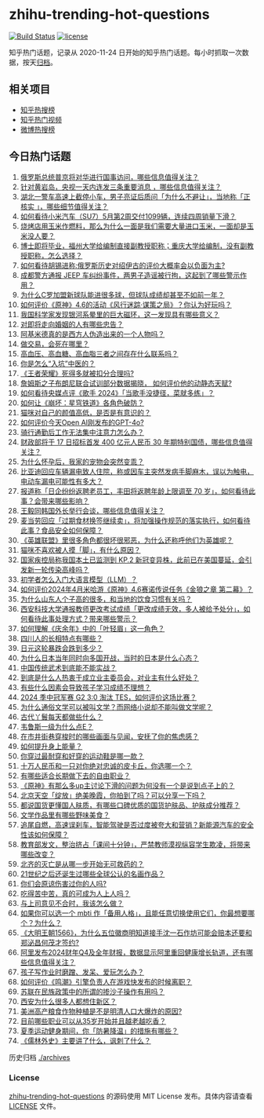 # zhihu-trending-hot-questions

[![Build Status](https://github.com/justjavac/zhihu-trending-hot-questions/workflows/ci/badge.svg?branch=master)](https://github.com/justjavac/zhihu-trending-hot-questions/actions)
[![license](https://img.shields.io/github/license/justjavac/zhihu-trending-hot-questions)](https://github.com/justjavac/zhihu-trending-hot-questions/blob/master/LICENSE)

知乎热门话题，记录从 2020-11-24
日开始的知乎热门话题。每小时抓取一次数据，按天[归档](./archives)。

## 相关项目

- [知乎热搜榜](https://github.com/justjavac/zhihu-trending-top-search)
- [知乎热门视频](https://github.com/justjavac/zhihu-trending-hot-video)
- [微博热搜榜](https://github.com/justjavac/weibo-trending-hot-search)

## 今日热门话题

<!-- BEGIN -->
<!-- 最后更新时间 Wed May 15 2024 04:08:02 GMT+0800 (China Standard Time) -->

1. [俄罗斯总统普京将对华进行国事访问，哪些信息值得关注？](https://www.zhihu.com/question/655970802)
1. [针对黄岩岛，央视一天内连发三条重要消息 ，哪些信息值得关注？](https://www.zhihu.com/question/655956374)
1. [湖北一警车高速上截停小车，男子亮证后质问「为什么不避让」，当地称「正核实 」，哪些细节值得关注？](https://www.zhihu.com/question/655969530)
1. [如何看待小米汽车（SU7）5月第2周交付1099辆，连续四周销量下滑？](https://www.zhihu.com/question/655968416)
1. [烧烤店用玉米作燃料，那么为什么一面是我们需要大量进口玉米，一面却是玉米没人要？](https://www.zhihu.com/question/655223548)
1. [博士即将毕业，福州大学给编制直接副教授职称；重庆大学给编制，没有副教授职称，怎么选择？](https://www.zhihu.com/question/655444368)
1. [如何看待胡锡进称:俄罗斯历史对绍伊古的评价大概率会以负面为主?](https://www.zhihu.com/question/655908270)
1. [成都警方通报 JEEP 车纠纷事件，两男子造谣被行拘，这起到了哪些警示作用？](https://www.zhihu.com/question/655864313)
1. [为什么C罗加盟新球队能进很多球，但球队成绩却甚至不如前一年？](https://www.zhihu.com/question/655910951)
1. [如何评价《原神》4.6的活动《风行迷踪·谋策之局》？你认为好玩吗？](https://www.zhihu.com/question/655957212)
1. [我国科学家发现银河系晕里的巨大磁环，这一发现具有哪些意义？](https://www.zhihu.com/question/656000512)
1. [对即将走向婚姻的人有哪些忠告？](https://www.zhihu.com/question/655534444)
1. [阿基米德真的是西方人伪造出来的一个人物吗？](https://www.zhihu.com/question/654495942)
1. [做交易，会死在哪里？](https://www.zhihu.com/question/649968761)
1. [高血压、高血糖、高血脂三者之间存在什么联系吗？](https://www.zhihu.com/question/655908113)
1. [你是怎么“入坑”中医的？](https://www.zhihu.com/question/655754127)
1. [《王者荣耀》死得多就被扣分合理吗?](https://www.zhihu.com/question/654705387)
1. [詹姆斯之子布朗尼联合试训部分数据揭晓， 如何评价他的动静态天赋?](https://www.zhihu.com/question/655968717)
1. [如何看待央媒点评《歌手 2024》「当歌手没捷径，菜就多练」？](https://www.zhihu.com/question/655947612)
1. [如何让《崩坏：星穹铁道》各角色破防？](https://www.zhihu.com/question/627403252)
1. [猫咪对自己的颜值高低，是否是有意识的？](https://www.zhihu.com/question/652392924)
1. [如何评价今天Open AI刚发布的GPT-4o?](https://www.zhihu.com/question/655917290)
1. [骑行通勤后工作无法集中注意力怎么办？](https://www.zhihu.com/question/653937625)
1. [财政部将于 17 日招标首发 400 亿元人民币 30 年期特别国债，哪些信息值得关注？](https://www.zhihu.com/question/655852253)
1. [为什么怀孕后，我家的宠物会突然变乖？](https://www.zhihu.com/question/652390626)
1. [比亚迪回应车辆漏电致人住院，称或因车主突然发病手脚麻木，误以为触电，电动车漏电可能性有多大？](https://www.zhihu.com/question/655966462)
1. [报道称「日企纷纷返聘老员工，丰田将返聘年龄上限调至 70 岁」，如何看待此事？会带来哪些影响？](https://www.zhihu.com/question/655847154)
1. [王毅同韩国外长举行会谈，哪些信息值得关注？](https://www.zhihu.com/question/655947476)
1. [麦当劳回应「过期食材换签继续卖」，将加强操作规范的落实执行，如何看待此事？食品安全如何保障？](https://www.zhihu.com/question/655842171)
1. [《英雄联盟》里很多角色都很坏很邪恶，为什么还称呼他们为英雄呢？](https://www.zhihu.com/question/655547828)
1. [猫咪不喜欢被人摸「脚」，有什么原因？](https://www.zhihu.com/question/651356900)
1. [国家疾控局称我国本土已监测到 KP.2 新冠变异株，此前已在美国蔓延，会引发新一轮传染高峰吗？](https://www.zhihu.com/question/655965887)
1. [初学者怎么入门大语言模型（LLM）？](https://www.zhihu.com/question/644285055)
1. [如何评价2024年4月米哈游《原神》4.6赛诺传说任务《金狼之章 第二幕》？](https://www.zhihu.com/question/653945048)
1. [为什么山东人个子高的很多，和当地的饮食习惯有关吗？](https://www.zhihu.com/question/515136736)
1. [西安科技大学通报教师更改考试成绩「更改成绩无效，多人被给予处分」，如何看待此事处理方式？带来哪些警示？](https://www.zhihu.com/question/655972200)
1. [如何理解《庆余年》中的「叶轻眉」这一角色？](https://www.zhihu.com/question/655984635)
1. [四川人的长相特点有哪些？](https://www.zhihu.com/question/344351531)
1. [日元这轮暴跌会跌到多少？](https://www.zhihu.com/question/654475693)
1. [为什么日本当年同时向多国开战，当时的日本是什么心态？](https://www.zhihu.com/question/655063882)
1. [中国传统武术到底能不能实战？](https://www.zhihu.com/question/651185892)
1. [到底是什么人热衷于成立业主委员会，对业主有什么好处？](https://www.zhihu.com/question/650029148)
1. [有些什么因素会导致孩子学习成绩不理想？](https://www.zhihu.com/question/655787458)
1. [2024 季中冠军赛 G2 3:0 淘汰 TES，如何评价这场比赛？](https://www.zhihu.com/question/655975032)
1. [为什么通俗文学可以被叫文学？而网络小说却不能叫做文学呢？](https://www.zhihu.com/question/576581324)
1. [古代丫鬟每天都做些什么？](https://www.zhihu.com/question/655804874)
1. [韦鲁斯一级为什么点E？](https://www.zhihu.com/question/640700377)
1. [在市井街巷穿梭时的哪些画面与见闻，安抚了你的焦虑感？](https://www.zhihu.com/question/654357478)
1. [如何提升身上能量？](https://www.zhihu.com/question/652671807)
1. [你穿过最耐穿和好穿的运动鞋是哪一款？](https://www.zhihu.com/question/654494774)
1. [十万人民币和一只对你绝对忠诚的皮卡丘，你选哪一个？](https://www.zhihu.com/question/655335420)
1. [有哪些适合长期做下去的自由职业？](https://www.zhihu.com/question/652075157)
1. [《原神》有那么多up主讨论下滑的问题为何没有一个是说到点子上的？](https://www.zhihu.com/question/655665920)
1. [北京天空「绽放」绝美晚霞，你拍到了吗？可以分享一下吗？](https://www.zhihu.com/question/656007025)
1. [都说国货更懂国人肤质，有哪些口碑优质的国货护肤品、护肤成分推荐？](https://www.zhihu.com/question/655260039)
1. [文学作品里有哪些野味美食？](https://www.zhihu.com/question/655914829)
1. [追尾自燃，高速误刹车，智能驾驶是否过度被夸大和营销？新能源汽车的安全性该如何保障？](https://www.zhihu.com/question/655954504)
1. [教育部发文，整治挤占「课间十分钟」，严禁教师漠视纵容学生欺凌，将带来哪些改变？](https://www.zhihu.com/question/655960473)
1. [北齐的灭亡是从哪一步开始无可救药的？](https://www.zhihu.com/question/655616684)
1. [21世纪之后还诞生过哪些全球公认的名画作品？](https://www.zhihu.com/question/655670347)
1. [你们会原谅伤害过你的人吗?](https://www.zhihu.com/question/655674350)
1. [吃得苦中苦，真的可成为人上人吗？](https://www.zhihu.com/question/650818321)
1. [与上司意见不合时，我该怎么做？](https://www.zhihu.com/question/655415475)
1. [如果你可以选一个 mbti 作「备用人格」，且能任意切换使用它们，你最想要哪个？为什么？](https://www.zhihu.com/question/655714778)
1. [《大明王朝1566》，为什么五位徽商明知道接手沈一石作坊可能会赔本还要和郑泌昌何茂才签约?](https://www.zhihu.com/question/655120673)
1. [阿里发布2024财年Q4及全年财报，数据显示阿里重回健康增长轨道，还有哪些信息值得关注？](https://www.zhihu.com/question/656002813)
1. [孩子写作业时磨蹭、发呆、爱玩怎么办？](https://www.zhihu.com/question/655908762)
1. [如何评价《鸣潮》引擎负责人在游戏快发布的时候离职？](https://www.zhihu.com/question/655815101)
1. [苏联在民族政策中的所谓的掺沙子操作有用吗？](https://www.zhihu.com/question/655027128)
1. [西安为什么很多人都想住新区？](https://www.zhihu.com/question/649879186)
1. [美洲高产粮食作物种植是不是明清人口大爆炸的原因?](https://www.zhihu.com/question/655914951)
1. [目前哪些职业可以从35岁开始并且越老越吃香？](https://www.zhihu.com/question/654926521)
1. [夏季运动健身期间，你「防暑降温」的措施有哪些？](https://www.zhihu.com/question/654845019)
1. [《儒林外史》主要讲了什么，讽刺了什么？](https://www.zhihu.com/question/655848715)

<!-- END -->

历史归档 [./archives](./archives)

### License

[zhihu-trending-hot-questions](https://github.com/justjavac/zhihu-trending-hot-questions)
的源码使用 MIT License 发布。具体内容请查看 [LICENSE](./LICENSE) 文件。
